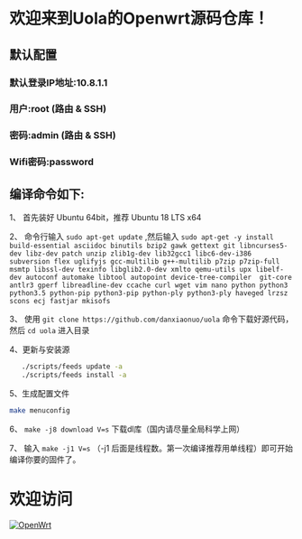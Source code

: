 欢迎来到Uola的Openwrt源码仓库！
=

##  默认配置
### 默认登录IP地址:10.8.1.1
###           用户:root       (路由 & SSH)
###           密码:admin      (路由 & SSH)
###       Wifi密码:password

编译命令如下:
-

1、 首先装好 Ubuntu 64bit，推荐  Ubuntu  18 LTS x64

2、 命令行输入 `sudo apt-get update` ,然后输入
`sudo apt-get -y install build-essential asciidoc binutils bzip2 gawk gettext git libncurses5-dev libz-dev patch unzip zlib1g-dev lib32gcc1 libc6-dev-i386 subversion flex uglifyjs gcc-multilib g++-multilib p7zip p7zip-full msmtp libssl-dev texinfo libglib2.0-dev xmlto qemu-utils upx libelf-dev autoconf automake libtool autopoint device-tree-compiler  git-core antlr3 gperf libreadline-dev ccache curl wget vim nano python python3 python3.5 python-pip python3-pip python-ply python3-ply haveged lrzsz scons ecj fastjar mkisofs
`

3、 使用 `git clone https://github.com/danxiaonuo/uola` 命令下载好源代码，然后 `cd uola` 进入目录

4、更新与安装源
```bash
   ./scripts/feeds update -a
   ./scripts/feeds install -a
```

5、生成配置文件
```bash
make menuconfig
```

6、 `make -j8 download V=s` 下载dl库（国内请尽量全局科学上网）

7、 输入 `make -j1 V=s` （-j1 后面是线程数。第一次编译推荐用单线程）即可开始编译你要的固件了。

# 欢迎访问
[![OpenWrt](https://img.shields.io/badge/From-uola-blue.svg?style=for-the-badge&logo=appveyor)](https://github.com/danxiaonuo/uola)
